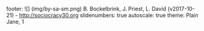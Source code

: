 footer: ![] (img/by-sa-sm.png) B. Bockelbrink, J. Priest, L. David (v2017-10-21) - <http://sociocracy30.org>
slidenumbers: true
autoscale: true
theme: Plain Jane, 1

<!-- INSERT-CONTENT -->
